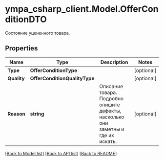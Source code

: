 # ympa_csharp_client.Model.OfferConditionDTO
Состояние уцененного товара. 

## Properties

Name | Type | Description | Notes
------------ | ------------- | ------------- | -------------
**Type** | **OfferConditionType** |  | [optional] 
**Quality** | **OfferConditionQualityType** |  | [optional] 
**Reason** | **string** | Описание товара. Подробно опишите дефекты, насколько они заметны и где их искать.  | [optional] 

[[Back to Model list]](../README.md#documentation-for-models) [[Back to API list]](../README.md#documentation-for-api-endpoints) [[Back to README]](../README.md)

